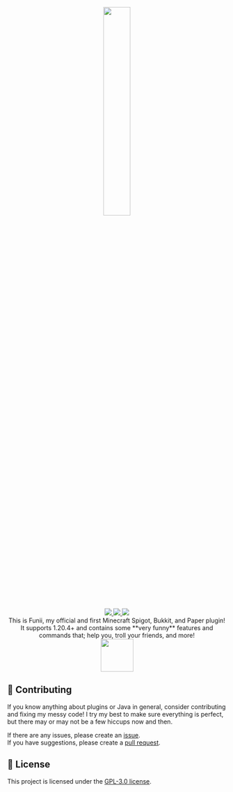 <p align="center">
  <img src="https://cdn.modrinth.com/data/cached_images/1d3cacd88fa92e8fb60fad2d45c2df5029662b74.png" width="35%">
</p>

<div align="center">

  <a href='https://github.com/uhAlexz/Funii/releases'>

  <img src='https://img.shields.io/github/v/release/uhAlexz/Funii?color=%fdff33&label=version&style=flat-square'>

  </a>

  <a href='https://github.com/uhAlexz/Funii/blob/main/LICENSE'>

  <img src='https://img.shields.io/github/license/uhAlexz/Funii?color=%ffc633&label=license&style=flat-square'>

  </a>

  <a href='https://github.com//SkEditorPlus/SkEditor/releases/latest'>

  <img src='https://img.shields.io/github/downloads/uhAlexz/Funii/total?color=%ff9633&style=flat-square'>

  </a>
  <br/>
  This is Funii, my official and first Minecraft Spigot, Bukkit, and Paper plugin! It supports 1.20.4+ and contains some **very funny** features and commands that; help you, troll your friends, and more!<br/>
  <a href="https://modrinth.com/plugin/funii"><img src="https://i.postimg.cc/XqSV4v1w/downloadonmodrinth.png" height="75px"></a>


</div>

## 💖 Contributing
If you know anything about plugins or Java in general, consider contributing and fixing my messy code! I try my best to make sure everything is perfect, but there may or may not be a few hiccups now and then.

If there are any issues, please create an [issue](https://github.com/uhAlexz/Funii/issues).\
If you have suggestions, please create a [pull request](https://github.com/uhAlexz/Funii/pulls).

## 📜 License
This project is licensed under the [GPL-3.0 license](https://github.com/uhAlexz/Funii/blob/main/LICENSE).
